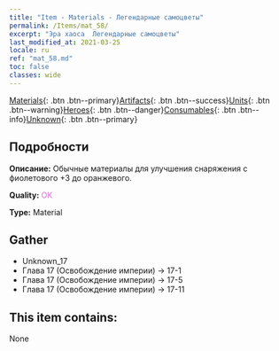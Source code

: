 ```yaml
---
title: "Item - Materials - Легендарные самоцветы"
permalink: /Items/mat_58/
excerpt: "Эра хаоса  Легендарные самоцветы"
last_modified_at: 2021-03-25
locale: ru
ref: "mat_58.md"
toc: false
classes: wide
---
```

 [Materials](/ru/Items/){: .btn .btn--primary}[Artifacts](/ru/Items/Artifacts/){: .btn .btn--success}[Units](/ru/Items/Units/){: .btn .btn--warning}[Heroes](/ru/Items/Heroes/){: .btn .btn--danger}[Consumables](/ru/Items/Consumables/){: .btn .btn--info}[Unknown](/ru/Items/Unknown/){: .btn .btn--primary}

## Подробности
 **Описание:** Обычные материалы для улучшения снаряжения c фиолетового +3 до оранжевого.

 **Quality:** <span style="color: #DA70D6">OK</span>

 **Type:** Material

## Gather

*    Unknown_17 
*    Глава 17 (Освобождение империи) -> 17-1 
*    Глава 17 (Освобождение империи) -> 17-5 
*    Глава 17 (Освобождение империи) -> 17-11 

## This item contains:

  None

